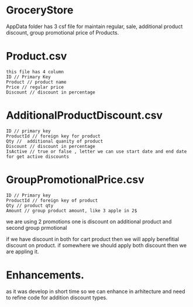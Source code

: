 # GroceryStore
AppData folder has 3 csf file for maintain regular, sale, additional product discount, group promotional price of Products.

# Product.csv
    this file has 4 column 
    ID // Primary Key
    Product // product name
    Price // regular price
    Discount // discount in percentage 
    
# AdditionalProductDiscount.csv
    ID // primary key
    ProductId // foreign key for product
    Qty //  additional quanity of product
    Discount // discount in percentage 
    IsActive // true or false , letter we can use start date and end date for get active discounts
    
 # GroupPromotionalPrice.csv
    ID // Primary key
    ProductId // foreign key of product
    Qty // product qty 
    Amount // group product amount, like 3 apple in 2$
    
    
 we are using 2 promotions one is discount on additional product and second group prmotional
 
 if we have discount in both for cart product then we will apply benefitial discount on product. if somewhere we should apply both 
 discount then we are appling it.
 
 
 # Enhancements.
 
 as it was develop in short time so we can enhance in arhitecture and need to refine code for addition discount types.
 
 
    
    
